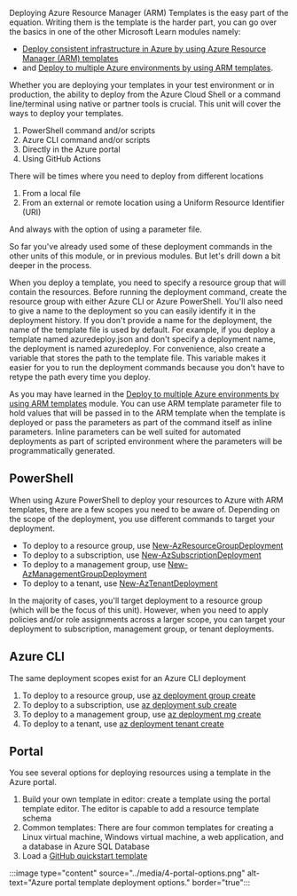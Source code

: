 Deploying Azure Resource Manager (ARM) Templates is the easy part of the equation.  Writing them is the template is the harder part, you can go over the basics in one of the other Microsoft Learn modules namely:
* [Deploy consistent infrastructure in Azure by using Azure Resource Manager (ARM) templates](https://docs.microsoft.com/learn/modules/create-azure-resource-manager-template-vs-code/?WT.mc_id=MSLearn-ARM-pierrer)
* and [Deploy to multiple Azure environments by using ARM templates](https://docs.microsoft.com/learn/modules/modify-azure-resource-manager-template-reuse/?WT.mc_id=MSLearn-ARM-pierrer).

Whether you are deploying your templates in your test environment or in production, the ability to deploy from the Azure Cloud Shell or a command line/terminal using native or partner tools is crucial. This unit will cover the ways to deploy your templates.

1. PowerShell command and/or scripts
1. Azure CLI command and/or scripts
1. Directly in the Azure portal
1. Using GitHub Actions

There will be times where you need to deploy from different locations

1. From a local file
1. From an external or remote location using a Uniform Resource Identifier (URI)

And always with the option of using a parameter file.

So far you've already used some of these deployment commands in the other units of this module, or in previous modules. But let's drill down a bit deeper in the process.

When you deploy a template, you need to specify a resource group that will contain the resources. Before running the deployment command, create the resource group with either Azure CLI or Azure PowerShell. You'll also need to give a name to the deployment so you can easily identify it in the deployment history. If you don't provide a name for the deployment, the name of the template file is used by default. For example, if you deploy a template named azuredeploy.json and don't specify a deployment name, the deployment is named azuredeploy.  For convenience, also create a variable that stores the path to the template file. This variable makes it easier for you to run the deployment commands because you don't have to retype the path every time you deploy.

As you may have learned in the [Deploy to multiple Azure environments by using ARM templates](https://docs.microsoft.com/learn/modules/modify-azure-resource-manager-template-reuse/?WT.mc_id=MSLearn-ARM-pierrer) module. You can use ARM template parameter file to hold values that will be passed in to the ARM template when the template is deployed or pass the parameters as part of the command itself as inline parameters.  Inline parameters can be well suited for automated deployments as part of scripted environment where the parameters will be programmatically generated.

## PowerShell

When using Azure PowerShell to deploy your resources to Azure with ARM templates, there are a few scopes you need to be aware of. Depending on the scope of the deployment, you use different commands to target your deployment.

* To deploy to a resource group, use [New-AzResourceGroupDeployment](https://docs.microsoft.com/powershell/module/az.resources/new-azresourcegroupdeployment?view=azps-4.4.0&WT.mc_id=MSLearn-ARM-pierrer)
* To deploy to a subscription, use [New-AzSubscriptionDeployment](https://docs.microsoft.com/azure/azure-resource-manager/templates/deploy-to-subscription?WT.mc_id=MSLearn-ARM-pierrer)
* To deploy to a management group, use [New-AzManagementGroupDeployment](https://docs.microsoft.com/powershell/module/az.resources/New-AzManagementGroupDeployment?view=azps-4.4.0&WT.mc_id=MSLearn-ARM-pierrer)
* To deploy to a tenant, use [New-AzTenantDeployment](https://docs.microsoft.com/powershell/module/az.resources/new-aztenantdeployment?view=azps-4.4.0&WT.mc_id=MSLearn-ARM-pierrer)

In the majority of cases, you'll target deployment to a resource group (which will be the focus of this unit).  However, when you need to apply policies and/or role assignments across a larger scope, you can target your deployment to subscription, management group, or tenant deployments.

## Azure CLI

The same deployment scopes exist for an Azure CLI deployment

1. To deploy to a resource group, use [az deployment group create](https://docs.microsoft.com/cli/azure/deployment/group?view=azure-cli-latest&WT.mc_id=MSLearn-ARM-pierrer#az-deployment-group-create)
1. To deploy to a subscription, use [az deployment sub create](https://docs.microsoft.com/cli/azure/deployment/sub?view=azure-cli-latest&WT.mc_id=MSLearn-ARM-pierrer#az-deployment-sub-create)
1. To deploy to a management group, use [az deployment mg create](https://docs.microsoft.com/cli/azure/deployment/mg?view=azure-cli-latest&WT.mc_id=MSLearn-ARM-pierrer#az-deployment-mg-create)
1. To deploy to a tenant, use [az deployment tenant create](https://docs.microsoft.com/cli/azure/deployment/tenant?view=azure-cli-latest&WT.mc_id=MSLearn-ARM-pierrer#az-deployment-tenant-create)

## Portal

You see several options for deploying resources using a template in the Azure portal.

1. Build your own template in editor: create a template using the portal template editor. The editor is capable to add a resource template schema
1. Common templates: There are four common templates for creating a Linux virtual machine, Windows virtual machine, a web application, and a database in Azure SQL Database
1. Load a [GitHub quickstart template](https://azure.microsoft.com/resources/templates/?WT.mc_id=MSLearn-ARM-pierrer)

:::image type="content" source="../media/4-portal-options.png" alt-text="Azure portal template deployment options." border="true":::
